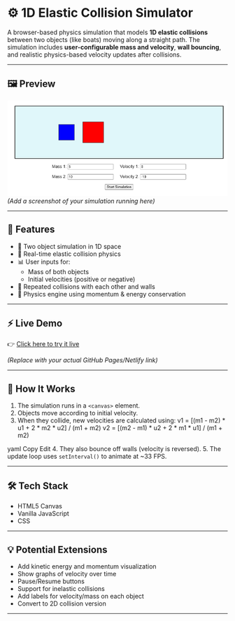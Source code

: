 # ⚙️ 1D Elastic Collision Simulator

A browser-based physics simulation that models **1D elastic collisions** between two objects (like boats) moving along a straight path. The simulation includes **user-configurable mass and velocity**, **wall bouncing**, and realistic physics-based velocity updates after collisions.

---

## 🖼️ Preview

![Preview Screenshot](img.png)  
*(Add a screenshot of your simulation running here)*

---

## 🚀 Features

- 🛶 Two object simulation in 1D space
- 🎯 Real-time elastic collision physics
- 📊 User inputs for:
  - Mass of both objects
  - Initial velocities (positive or negative)
- 🔁 Repeated collisions with each other and walls
- 🧮 Physics engine using momentum & energy conservation

---

## ⚡ Live Demo

👉 [Click here to try it live](https://yourusername.github.io/elastic-collision-simulator)

*(Replace with your actual GitHub Pages/Netlify link)*

---

## 🧪 How It Works

1. The simulation runs in a `<canvas>` element.
2. Objects move according to initial velocity.
3. When they collide, new velocities are calculated using:
v1 = [(m1 - m2) * u1 + 2 * m2 * u2] / (m1 + m2)
v2 = [(m2 - m1) * u2 + 2 * m1 * u1] / (m1 + m2)

yaml
Copy
Edit
4. They also bounce off walls (velocity is reversed).
5. The update loop uses `setInterval()` to animate at ~33 FPS.

---

## 🛠️ Tech Stack

- HTML5 Canvas
- Vanilla JavaScript
- CSS

---

## 💡 Potential Extensions

- Add kinetic energy and momentum visualization
- Show graphs of velocity over time
- Pause/Resume buttons
- Support for inelastic collisions
- Add labels for velocity/mass on each object
- Convert to 2D collision version

---
